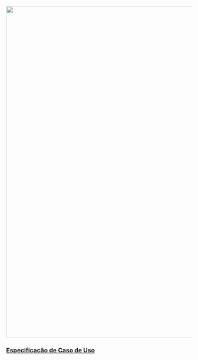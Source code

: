 <img src="https://github.com/gabrielziegler3/Requisitos-2018-1/blob/master/imagens/Casos_de_uso/streamer.png" width=900px>

### [Especificação de Caso de Uso](Visualização-de-stream)